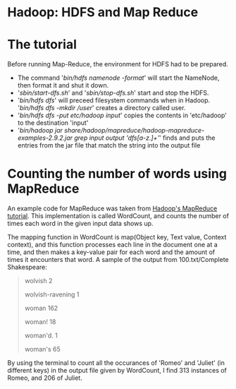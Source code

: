 # Hadoop: HDFS and Map Reduce

The tutorial
============
Before running Map-Reduce, the environment for HDFS had to be prepared.

* The command '*bin/hdfs namenode -format*' will start the NameNode, then format it and shut it down. 
* '*sbin/start-dfs.sh*' and '*sbin/stop-dfs.sh*' start and stop the HDFS.
* '*bin/hdfs dfs*' will preceed filesystem commands when in Hadoop. '*bin/hdfs dfs -mkdir /user*' creates a directory called user.
* '*bin/hdfs dfs -put etc/hadoop input*' copies the contents in 'etc/hadoop' to the destination 'input'
* '*bin/hadoop jar share/hadoop/mapreduce/hadoop-mapreduce-examples-2.9.2.jar grep input output 'dfs[a-z.]+'*' finds and puts the entries from the jar file that match the string into the output file

Counting the number of words using MapReduce
============================================

An example code for MapReduce was taken from [Hadoop's MapReduce tutorial](https://hadoop.apache.org/docs/r2.9.2/hadoop-mapreduce-client/hadoop-mapreduce-client-core/MapReduceTutorial.html#Source_Code). This implementation is called WordCount, and counts the number of times each word in the given input data shows up.

The mapping function in WordCount is map(Object key, Text value, Context context), and this  function processes each line in the document one at a time, and then makes a key-value pair for each word and the amount of times it encounters that word. A sample of the output from 100.txt/Complete Shakespeare:
 

> wolvish	2
>
> wolvish-ravening	1
>
> woman	162
>
> woman!	18
>
> woman'd.	1
>
> woman's	65


By using the terminal to count all the occurances of 'Romeo' and 'Juliet' (in different keys) in the output file given by WordCount, I find 313 instances of Romeo, and 206 of Juliet. 
